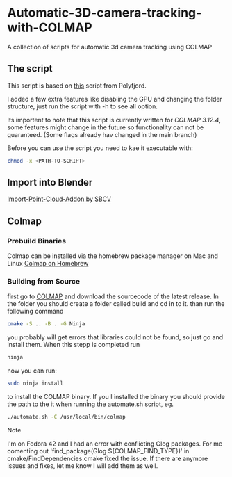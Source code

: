 # Automatic-3D-camera-tracking-with-COLMAP
A collection of scripts for automatic 3d camera tracking using COLMAP

## The script
This script is based on [this](https://gist.github.com/polyfjord/4ed7e8988bdb9674145f1c270440200d) script from Polyfjord.

I added a few extra features like disabling the GPU and changing the folder structure, just run the script with -h to see all option.

Its importent to note that this script is currently written for *COLMAP 3.12.4*, some features might change in the future so functionality can not be guaranteed. (Some flags already hav changed in the main branch)

Before you can use the script you need to kae it executable with:
```bash
chmod -x <PATH-TO-SCRIPT>
```

## Import into Blender
[Import-Point-Cloud-Addon by SBCV](https://github.com/SBCV/Blender-Import-Point-Cloud-Addon)


## Colmap
### Prebuild Binaries
Colmap can be installed via the homebrew package manager on Mac and Linux
[Colmap on Homebrew](https://formulae.brew.sh/formula/colmap)

### Building from Source
first go to [COLMAP](https://github.com/colmap/colmap) and download the sourcecode of the latest release.
In the folder you should create a folder called build and cd in to it.
than run the following command
```bash
cmake -S .. -B . -G Ninja
```
you probably will get errors that libraries could not be found, so just go and install them.
When this stepp is completed run 
```bash
ninja
```
now you can run:
```bash
sudo ninja install
```
to install the COLMAP binary.
If you I installed the binary you should provide the path to the it when running the automate.sh script, eg.
```bash
./automate.sh -C /usr/local/bin/colmap
```


> [!NOTE]
> I'm on Fedora 42 and I had an error with conflicting Glog packages.
> For me comenting out 'find_package(Glog ${COLMAP_FIND_TYPE})' in cmake/FindDependencies.cmake fixed the issue.
> If there are anymore issues and fixes, let me know I will add them as well.
